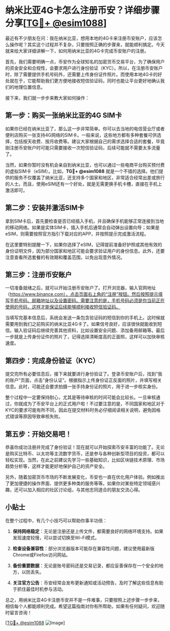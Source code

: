 # 纳米比亚4G卡怎么注册币安？详细步骤分享[[TG💪+ @esim1088](https://t.me/s/esim1088)]

最近有不少朋友在问：我在纳米比亚，想用本地的4G卡来注册币安账户，应该怎么操作呢？其实这个过程并不复杂，只要按照正确的步骤来，就能顺利搞定。今天就来给大家详细讲解一下，如何用纳米比亚的4G卡完成币安账户的注册。

首先，我们需要明确一点，币安作为全球知名的加密货币交易平台，为了确保用户的资金安全和合规性，会要求用户进行身份验证（KYC）。所以，在注册币安账户时，除了需要提供手机号码外，还需要上传身份证件照片。而使用本地4G卡的好处就在于，它能帮助我们更方便地接收短信验证码，同时也能让平台更好地确认我们的地理位置信息。

接下来，我们就一步步来教大家如何操作：

## 第一步：购买一张纳米比亚的4G SIM卡

如果你已经在纳米比亚了，那么这一步非常简单。你可以去当地的电信营业厅或者便利店购买一张支持4G网络的SIM卡。一般来说，这些地方都有多种套餐可供选择，包括按天收费、按月收费等。建议大家根据自己的需求选择合适的套餐，毕竟刚注册币安账户时可能只需要接收一次短信验证码，后续可能就不需要太多流量了。

当然，如果你暂时没有机会亲自到纳米比亚，也可以通过一些电商平台购买预付费的虚拟SIM卡（eSIM）。比如，**TG💪+ @esim1088** 就是一个不错的选择。他们提供的服务不仅覆盖了纳米比亚，还支持多个国家和地区，非常适合经常出差或旅行的人士。而且，使用eSIM还有一个好处，就是无需更换手机卡槽，直接在手机上激活即可。

## 第二步：安装并激活SIM卡

拿到SIM卡后，首先要检查是否已经插入手机，并且确保手机能够正常连接到当地的移动网络。如果是实体SIM卡，插入手机后通常会自动弹出设置向导；如果是eSIM，则需要按照官方指引下载对应的APP，并按照提示完成激活流程。

在这里要特别提醒一下，如果你选择了eSIM，记得提前准备好护照或其他有效的身份证明文件，因为部分国家和地区可能会要求验证用户的身份信息。此外，还要注意查看所选套餐的有效期和覆盖范围，以免出现意外情况。

## 第三步：注册币安账户

一切准备就绪之后，就可以开始注册币安账户了。打开浏览器，输入官网地址（https://www.binance.com），点击页面右上角的“注册”按钮。然后按照提示填写手机号码、邮箱地址以及设置密码。需要注意的是，手机号码必须是你当前正在使用的号码，这样才能保证后续能够顺利接收短信验证码。

当填写完基本信息后，系统会发送一条包含验证码的短信到你的手机上。这时候就需要用到我们之前购买的纳米比亚4G卡了。如果信号良好，应该很快就能收到短信。输入验证码后继续完善其他资料，比如设置安全问题、添加备用邮箱等。最后一步就是上传身份证件的照片了，记得选择清晰度高的正面照，这样可以加快审核速度。

## 第四步：完成身份验证（KYC）

提交完所有必要信息后，接下来就要进行身份验证了。登录币安账户后，找到“我的账户”页面，点击“身份认证”。根据指示上传身份证正反面的照片，并填写相关信息。此时，可能还会要求拍摄一张手持身份证的照片，用于进一步核实身份。

整个过程中一定要保持耐心，尤其是等待审核的时间可能会比较长。一旦审核通过，你就成为了币安平台上的正式用户啦！不过要注意的是，不同国家和地区对于KYC的要求可能有所不同，因此在提交材料时务必仔细阅读相关说明，避免因格式错误等原因导致审核失败。

## 第五步：开始交易吧！

恭喜你成功注册并完成了身份验证！现在就可以开始探索币安丰富的功能了。无论是购买比特币、以太坊等主流数字货币，还是参与各种创新型项目的投资，都可以轻松实现。当然，在此之前建议先学习一些基础知识，比如区块链技术原理、市场趋势分析等，这样才能更好地保护自己的资产安全。

另外，随着加密货币市场的不断发展变化，币安也一直在优化用户体验。例如推出了更加便捷的操作界面、提供更多种类的服务等等。如果你对某些特定领域感兴趣，还可以加入相应的社区讨论组，与其他志同道合的朋友交流心得。

## 小贴士

在整个过程中，有几个小技巧可以帮助你事半功倍：

1. **保持网络稳定**：无论是注册还是上传文件，都需要良好的网络环境支持。如果发现速度较慢，可以尝试切换至Wi-Fi模式。
   
2. **检查设备兼容性**：部分浏览器版本可能存在兼容性问题，建议使用最新版Chrome或Firefox访问网站。
   
3. **备份重要数据**：无论是账号密码还是交易记录，都应妥善保存在一个安全的地方，以防丢失。
   
4. **关注官方公告**：币安经常会发布更新通知或活动预告，及时了解这些信息有助于抓住最佳时机参与活动。

总之，用纳米比亚4G卡注册币安并不是一件难事，只要按照上述步骤一步步来，相信每个人都能顺利完成。希望这篇指南对你有所帮助，如果有任何疑问，欢迎随时留言咨询！

[[TG💪+ @esim1088](https://t.me/s/esim1088) ![Image](https://i.postimg.cc/4NQfJmqS/Snipaste-2025-05-13-00-14-12.png)]